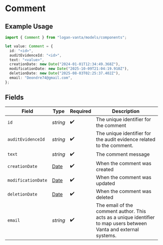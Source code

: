 # Comment

## Example Usage

```typescript
import { Comment } from "logan-vanta/models/components";

let value: Comment = {
  id: "<id>",
  auditEvidenceId: "<id>",
  text: "<value>",
  creationDate: new Date("2024-01-01T12:34:49.368Z"),
  modificationDate: new Date("2025-10-09T21:04:19.910Z"),
  deletionDate: new Date("2025-08-03T02:25:37.402Z"),
  email: "Deondre74@gmail.com",
};
```

## Fields

| Field                                                                                                              | Type                                                                                                               | Required                                                                                                           | Description                                                                                                        |
| ------------------------------------------------------------------------------------------------------------------ | ------------------------------------------------------------------------------------------------------------------ | ------------------------------------------------------------------------------------------------------------------ | ------------------------------------------------------------------------------------------------------------------ |
| `id`                                                                                                               | *string*                                                                                                           | :heavy_check_mark:                                                                                                 | The unique identifier for the comment                                                                              |
| `auditEvidenceId`                                                                                                  | *string*                                                                                                           | :heavy_check_mark:                                                                                                 | The unique identifier for the audit evidence related to the comment.                                               |
| `text`                                                                                                             | *string*                                                                                                           | :heavy_check_mark:                                                                                                 | The comment message                                                                                                |
| `creationDate`                                                                                                     | [Date](https://developer.mozilla.org/en-US/docs/Web/JavaScript/Reference/Global_Objects/Date)                      | :heavy_check_mark:                                                                                                 | When the comment was created                                                                                       |
| `modificationDate`                                                                                                 | [Date](https://developer.mozilla.org/en-US/docs/Web/JavaScript/Reference/Global_Objects/Date)                      | :heavy_check_mark:                                                                                                 | When the comment was updated                                                                                       |
| `deletionDate`                                                                                                     | [Date](https://developer.mozilla.org/en-US/docs/Web/JavaScript/Reference/Global_Objects/Date)                      | :heavy_check_mark:                                                                                                 | When the comment was deleted                                                                                       |
| `email`                                                                                                            | *string*                                                                                                           | :heavy_check_mark:                                                                                                 | The email of the comment author. This acts as a unique identifier to map users between Vanta and external systems. |